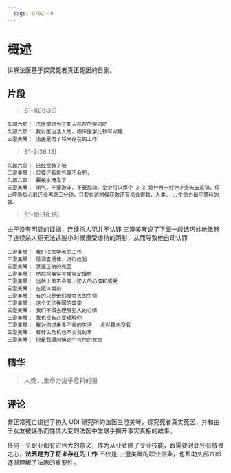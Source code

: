 ```yaml
---
  tags: G792-49
---
```


# 概述
讲解法医基于探究死者真正死因的日剧。

## 片段

> S1-1(09:39)
```
久部六郎： 法医学是为了死人存在的学问吧
久部六郎： 我对医治活人的，临床医学比较有兴趣
三澄美琴： 法医是为了将来存在的工作
```


> S1-2(36:18)

```
久部六郎： 已经没救了吧
三澄美琴： 只要还有氧气就不会死，
久部六郎： 要被水淹没了
三澄美琴： 闭气，不要游泳，不要乱动，至少可以撑个 2-3 分钟再一分钟才会失去意识，停止呼吸后心脏还会再跳三分钟，只要在这时候获救还有机会得救，人类...,生命力出乎意料的强。 
```


> S1-10(36:18)

由于没有明显的证据，连续杀人犯并不认罪
三澄美琴说了下面一段话巧妙地激怒了连续杀人犯无法逃脱小时候遭受虐待的阴影，从而导致他自动认罪

```
三澄美琴： 我们法医学者的工作
三澄美琴： 是调查遗体，进行检验
三澄美琴： 掌握正确的死因
三澄美琴： 然后将事实写成鉴定报告
三澄美琴： 当然上面不会写上犯人的心情和感受
三澄美琴： 在遗体面前
三澄美琴： 有的只是他们被夺去的生命
三澄美琴： 这个无法挽回的事实
三澄美琴： 我们不回去理解犯人的心情
三澄美琴： 我也没有必要理解你
三澄美琴： 我对你过着多不幸的生活 一点兴趣也没有
三澄美琴： 有什么动机也不关我的事
三澄美琴： 但是我很同情这个可怜的被告
```



## 精华

> 人类...,生命力出乎意料的强


## 评论
非正常死亡讲述了初入 UDI 研究所的法医三澄美琴，探究死者真实死因，并和由于女友被谋杀而性情大变的法医中堂联手揭开事实真相的故事。

任何一个职业都有它伟大的意义，作为从业者除了专业技能，跟需要对此怀有敬畏之心，**法医是为了将来存在的工作** 不仅是
三澄美琴的职业信条，也帮助久部六郎逐渐理解了法医的重要性。
